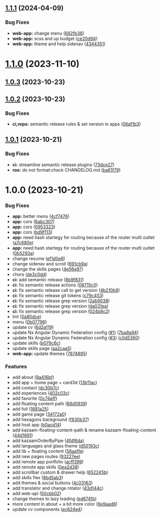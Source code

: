 ## [1.1.1](https://github.com/CedricCazin/portfolio/compare/v1.1.0...v1.1.1) (2024-04-09)


### Bug Fixes

* **web-app:** change menu ([682fb38](https://github.com/CedricCazin/portfolio/commit/682fb38d33c6514a9d76153c5583822c9eb1cd55))
* **web-app:** scss and up budget ([ce20d94](https://github.com/CedricCazin/portfolio/commit/ce20d947d8f4cbd0f34b8c0f81f9745c0a538ba3))
* **web-app:** theme and help sidenav ([4344351](https://github.com/CedricCazin/portfolio/commit/43443517a5358464ddaf74572caa8d4765ae1695))

# [1.1.0](https://github.com/CedricCazin/portfolio/compare/v1.0.3...v1.1.0) (2023-11-10)

## [1.0.3](https://github.com/CedricCazin/portfolio/compare/v1.0.2...v1.0.3) (2023-10-23)

## [1.0.2](https://github.com/CedricCazin/portfolio/compare/v1.0.1...v1.0.2) (2023-10-23)


### Bug Fixes

* **ci,repo:** semantic release rules & set version in apps ([06af1b3](https://github.com/CedricCazin/portfolio/commit/06af1b38ddfb94ad4d04b29a2867911ed05a4808))

## [1.0.1](https://github.com/CedricCazin/portfolio/compare/v1.0.0...v1.0.1) (2023-10-21)


### Bug Fixes

* **ci:** streamline semantic release plugins ([73dce27](https://github.com/CedricCazin/portfolio/commit/73dce2743030f8f9d303a538b93ecd278893714e))
* **roo:** do not format:check CHANGELOG.md ([ba61f79](https://github.com/CedricCazin/portfolio/commit/ba61f79d2f621e89a5d15b9d5a38ceb0b047e813))

# 1.0.0 (2023-10-21)


### Bug Fixes

* **app:** better menu ([4cf7476](https://github.com/CedricCazin/portfolio/commit/4cf7476755fa40136da1a8cba523c117a741c3d3))
* **app:** cors ([6abc307](https://github.com/CedricCazin/portfolio/commit/6abc307b110bae7da1456eb21283108d183475ba))
* **app:** cors ([0953323](https://github.com/CedricCazin/portfolio/commit/0953323a81185308bdd6535d0dcf28ccc53e873c))
* **app:** cors ([bd9f113](https://github.com/CedricCazin/portfolio/commit/bd9f113065064ddf23cface5f5deb3e50a2a3da1))
* **app:** need hash startegy for routing because of the router mutli outlet ([a7c680e](https://github.com/CedricCazin/portfolio/commit/a7c680e53f6bfa2f419541183f7e3910a5d32d66))
* **app:** need hash startegy for routing because of the router mutli outlet ([0b5293a](https://github.com/CedricCazin/portfolio/commit/0b5293a9beda8343f7c3a88c3eaf63db959feb74))
* change resume ([ef1d0e8](https://github.com/CedricCazin/portfolio/commit/ef1d0e833bcf6bdbb15ea407c20b2d94a1d06343))
* change sidenav and scroll ([691cb9a](https://github.com/CedricCazin/portfolio/commit/691cb9a1c3a72edfe19ab1a9e256e7773ead3547))
* change the skills pages ([4e56e97](https://github.com/CedricCazin/portfolio/commit/4e56e97b057d3fe1ad58eab3fe5169b3af7d65e0))
* chors ([de3c0dd](https://github.com/CedricCazin/portfolio/commit/de3c0dd46d9cf2be24cdbc5cb94669e83aa86a80))
* **ci:** add semantic release ([8b9f831](https://github.com/CedricCazin/portfolio/commit/8b9f83172d16d73cc29b1e3a4fd48d914bc83a76))
* **ci:** fix semantic release actions ([08715c0](https://github.com/CedricCazin/portfolio/commit/08715c0fe15cdc4281e0d54d604b75ad421ebb37))
* **ci:** fix semantic release call to get version ([4b210b9](https://github.com/CedricCazin/portfolio/commit/4b210b9f523f3cd81ede6c00311c355d53a7dd04))
* **ci:** fix semantic release git tokens ([c79c453](https://github.com/CedricCazin/portfolio/commit/c79c45316ca5b4059ac16462ecbb4089a8fed2b4))
* **ci:** fix semantic release grep version ([2ab9038](https://github.com/CedricCazin/portfolio/commit/2ab9038d0db1a880dd985f0a30e8e898d5a8c0d9))
* **ci:** fix semantic release grep version ([da031ea](https://github.com/CedricCazin/portfolio/commit/da031ea80f042b59650d68942df0eb11068652f7))
* **ci:** fix semantic release grep version ([024b8c2](https://github.com/CedricCazin/portfolio/commit/024b8c2ff58c88da145e5e23785baf2845fcc443))
* lint ([0a80dce](https://github.com/CedricCazin/portfolio/commit/0a80dce35cf3bb32a1aca1687529264aed2fec9b))
* menu ([0b07796](https://github.com/CedricCazin/portfolio/commit/0b07796a8cb0d84d9e6f972258d937472425ee4b))
* update cv ([6d2a119](https://github.com/CedricCazin/portfolio/commit/6d2a1192262577f3c3280e1c87453d9821945923))
* update Nx Angular Dynamic Federation config ([#1](https://github.com/CedricCazin/portfolio/issues/1)) ([7ba9a94](https://github.com/CedricCazin/portfolio/commit/7ba9a947e6e19e721e35f505c7157374a1880eac))
* update Nx Angular Dynamic Federation config ([#3](https://github.com/CedricCazin/portfolio/issues/3)) ([c0d5360](https://github.com/CedricCazin/portfolio/commit/c0d536019f65c2026a61ed1748eb5558e7685163))
* update skills ([b079c6c](https://github.com/CedricCazin/portfolio/commit/b079c6c6e7b229f8fca499728aa9a5f76a6a3a4e))
* update skills page ([aa2caa5](https://github.com/CedricCazin/portfolio/commit/aa2caa524842750c4349e45197efeab69bfdb1c1))
* **web-app:** update themes ([7874895](https://github.com/CedricCazin/portfolio/commit/78748952333527e2d2fca166353f288c7d88bfc1))


### Features

* add about ([9a416bf](https://github.com/CedricCazin/portfolio/commit/9a416bf81291d524cb09b3eaa7f063158245fffb))
* add app + home page + card3d ([13b11ac](https://github.com/CedricCazin/portfolio/commit/13b11ac62ff33ce6a8a032ea5347331033be7592))
* add contact ([dc30b7c](https://github.com/CedricCazin/portfolio/commit/dc30b7c7583104293c4d9ed2ac469f55454e6f00))
* add experiences ([402c03c](https://github.com/CedricCazin/portfolio/commit/402c03c1638c155a8c6d823a00676f8782446c58))
* add favorite ([0c74a1f](https://github.com/CedricCazin/portfolio/commit/0c74a1f44a381b0bdc9047548ecf12cb5a8e00cc))
* add floating content path ([88d0939](https://github.com/CedricCazin/portfolio/commit/88d093902f97a59cac2d8b9ac5292b41dc12fca4))
* add foil ([1681a25](https://github.com/CedricCazin/portfolio/commit/1681a25579b4642447e63584cb45acd38d964217))
* add game page ([34172a0](https://github.com/CedricCazin/portfolio/commit/34172a0762da102aa51c12eeb937071e6e6fe544))
* add hexagons background ([f830b37](https://github.com/CedricCazin/portfolio/commit/f830b3791b1c8c4a65d659dcbe813107c71b3de5))
* add host app ([b0acd14](https://github.com/CedricCazin/portfolio/commit/b0acd14308f7f044a3ed8a01a28a2df25e54c964))
* add kazaam-floating-content-path & rename kazaam-floating-content ([44d1681](https://github.com/CedricCazin/portfolio/commit/44d168164cc045c325575bbe0ef519a989528ab2))
* add kazaamOrderByPipe ([4fdf6da](https://github.com/CedricCazin/portfolio/commit/4fdf6dad54bd0c4e556d22d059fd9e62e1cea993))
* add languages and glass theme ([d50193c](https://github.com/CedricCazin/portfolio/commit/d50193ceea9f1eee6de1df72a2e9165ac89fad91))
* add lib + floating content ([56aa1fe](https://github.com/CedricCazin/portfolio/commit/56aa1fe29ed63275e49fb6f8376fc8e256b4d321))
* add new pages routes ([93227ee](https://github.com/CedricCazin/portfolio/commit/93227eed9ecfeeabfd4ec339c5faac5e8a8ae927))
* add remote app portfolio ([acff399](https://github.com/CedricCazin/portfolio/commit/acff399995343107899f754120f94d307e7c686d))
* add remote app skills ([0ea2d38](https://github.com/CedricCazin/portfolio/commit/0ea2d389dab87d3f8236f024672ac839ba59b00e))
* add scrollbar custom & drawer help ([652245b](https://github.com/CedricCazin/portfolio/commit/652245b40f9367f41a3161f8abdac8266ad92038))
* add skills flex ([8bd5ab3](https://github.com/CedricCazin/portfolio/commit/8bd5ab351afb0f7fed37e0c1c2290b26a9e17d0f))
* add themes & social buttons ([4c03163](https://github.com/CedricCazin/portfolio/commit/4c031635bc19402bf0921a0059881f2dd03a766a))
* add translator and change rotator ([43d144c](https://github.com/CedricCazin/portfolio/commit/43d144cbe3134ae5969eb26257ebf888cc218eb0))
* add web-api ([50cbb02](https://github.com/CedricCazin/portfolio/commit/50cbb0238c77c090631583cee22989f6a77e11fa))
* change themes to lazy loading ([ed674fb](https://github.com/CedricCazin/portfolio/commit/ed674fb3efb177be3ba1aba86fe5208239faf5fb))
* more content in about + a bit more color ([6e9aad8](https://github.com/CedricCazin/portfolio/commit/6e9aad8338a6bf7e3d8f7c90187e96c464b4c394))
* update cv components ([ec624e4](https://github.com/CedricCazin/portfolio/commit/ec624e42d5b96b039ab0521a580fe1cbb7a37391))
